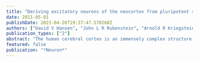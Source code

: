 ```yaml
---
title: "Deriving excitatory neurons of the neocortex from pluripotent stem cells"
date: 2011-05-01
publishDate: 2023-04-26T19:37:47.570268Z
authors: ["David V Hansen", "John L R Rubenstein", "Arnold R Kriegstein"]
publication_types: ["2"]
abstract: "The human cerebral cortex is an immensely complex structure that subserves critical functions that can be disrupted in developmental and degenerative disorders. Recent innovations in cellular reprogramming and differentiation techniques have provided new ways to study the cellular components of the cerebral cortex. Here, we discuss approaches to generate specific subtypes of excitatory cortical neurons from pluripotent stem cells. We review spatial and temporal aspects of cortical neuron specification that can guide efforts to produce excitatory neuron subtypes with increased resolution. Finally, we discuss distinguishing features of human cortical development and their translational ramifications for cortical stem cell technologies."
featured: false
publication: "*Neuron*"
---
```


